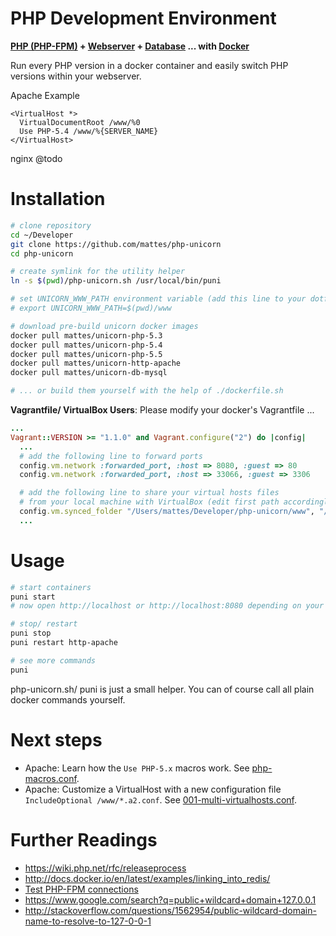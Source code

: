 PHP Development Environment
===========================

__[PHP (PHP-FPM)](https://github.com/mattes/php-unicorn/tree/master/php) + [Webserver](https://github.com/mattes/php-unicorn/tree/master/http) + [Database](https://github.com/mattes/php-unicorn/tree/master/db) ... with [Docker](http://www.docker.io)__

Run every PHP version in a docker container and easily switch PHP
versions within your webserver.

Apache Example
```
<VirtualHost *>
  VirtualDocumentRoot /www/%0
  Use PHP-5.4 /www/%{SERVER_NAME}
</VirtualHost>
```
nginx @todo


Installation
============

```bash
# clone repository 
cd ~/Developer
git clone https://github.com/mattes/php-unicorn
cd php-unicorn

# create symlink for the utility helper
ln -s $(pwd)/php-unicorn.sh /usr/local/bin/puni

# set UNICORN_WWW_PATH environment variable (add this line to your dotfiles)
# export UNICORN_WWW_PATH=$(pwd)/www

# download pre-build unicorn docker images
docker pull mattes/unicorn-php-5.3
docker pull mattes/unicorn-php-5.4
docker pull mattes/unicorn-php-5.5
docker pull mattes/unicorn-http-apache
docker pull mattes/unicorn-db-mysql

# ... or build them yourself with the help of ./dockerfile.sh
```

__Vagrantfile/ VirtualBox Users__: Please modify your docker's Vagrantfile ...

```ruby
...
Vagrant::VERSION >= "1.1.0" and Vagrant.configure("2") do |config|
  ...
  # add the following line to forward ports 
  config.vm.network :forwarded_port, :host => 8080, :guest => 80
  config.vm.network :forwarded_port, :host => 33066, :guest => 3306

  # add the following line to share your virtual hosts files
  # from your local machine with VirtualBox (edit first path accordingly)
  config.vm.synced_folder "/Users/mattes/Developer/php-unicorn/www", "/www"
  ...
```



Usage
=====
```bash
# start containers
puni start
# now open http://localhost or http://localhost:8080 depending on your setup

# stop/ restart
puni stop
puni restart http-apache

# see more commands
puni
```

php-unicorn.sh/ puni is just a small helper. You can of course call all 
plain docker commands yourself.


Next steps
==========

 * Apache: Learn how the ``Use PHP-5.x`` macros work. See [php-macros.conf](https://github.com/mattes/docker-php-fpm/blob/master/http/apache/php-macros.conf).
 * Apache: Customize a VirtualHost with a new configuration file ```IncludeOptional /www/*.a2.conf```. See [001-multi-virtualhosts.conf](https://github.com/mattes/docker-php-fpm/blob/master/http/apache/001-multi-virtualhosts.conf).


Further Readings
================
 * https://wiki.php.net/rfc/releaseprocess
 * http://docs.docker.io/en/latest/examples/linking_into_redis/
 * [Test PHP-FPM connections](https://gist.github.com/mattes/7488172)
 * https://www.google.com/search?q=public+wildcard+domain+127.0.0.1
 * http://stackoverflow.com/questions/1562954/public-wildcard-domain-name-to-resolve-to-127-0-0-1

